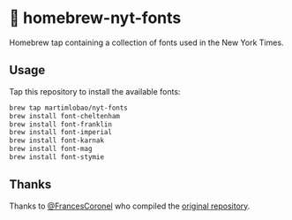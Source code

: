 # 🍺 homebrew-nyt-fonts

Homebrew tap containing a collection of fonts used in the New York Times.

## Usage

Tap this repository to install the available fonts:

```sh
brew tap martimlobao/nyt-fonts
brew install font-cheltenham
brew install font-franklin
brew install font-imperial
brew install font-karnak
brew install font-mag
brew install font-stymie
```

## Thanks

Thanks to [@FrancesCoronel](https://github.com/FrancesCoronel) who compiled the [original repository](https://github.com/FrancesCoronel/nyt-comm).
